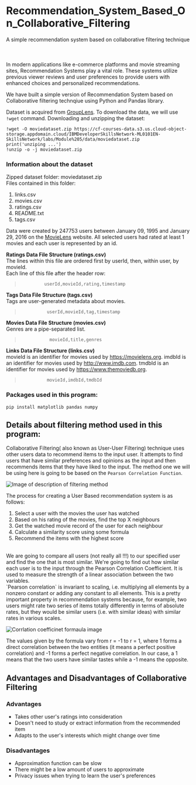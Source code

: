 # Recommendation_System_Based_On_Collaborative_Filtering
A simple recommendation system based on collaborative filtering technique
<br></br>
<br></br>
In modern applications like e-commerce platforms and movie streaming sites, Recommendation Systems play a vital role. These systems utilize previous viewer reviews and user preferences to provide users with enhanced choices and personalized recommendations.

We have built a simple version of Recommendation System based on Collaborative filtering technqiue using Python and Pandas library.

Dataset is acquired from [GroupLens](https://grouplens.org/datasets/movielens/?utm_medium=Exinfluencer&utm_source=Exinfluencer&utm_content=000026UJ&utm_term=10006555&utm_id=NA-SkillsNetwork-Channel-SkillsNetworkCoursesIBMDeveloperSkillsNetworkML0101ENSkillsNetwork1047-2022-01-01). 
To download the data, we will use `!wget` command.
Downloading and unzipping the dataset:
```
!wget -O moviedataset.zip https://cf-courses-data.s3.us.cloud-object-storage.appdomain.cloud/IBMDeveloperSkillsNetwork-ML0101EN-SkillsNetwork/labs/Module%205/data/moviedataset.zip
print('unziping ...')
!unzip -o -j moviedataset.zip 
```

### Information about the dataset
Zipped dataset folder:  moviedataset.zip    </br>
Files contained in this folder:
1. links.csv 
2. movies.csv
3. ratings.csv
4. README.txt
5. tags.csv

Data were created by 247753 users between January 09, 1995 and January 29, 2016 on the [MovieLens](http://movielens.org) website. All selected users had rated at least 1 movies and  each user is represented by an id.

**Ratings Data File Structure (ratings.csv)**   </br>
The lines within this file are ordered first by userId, then, within user, by movieId.   </br>
Each line of this file after the header row:    </br>
>              userId,movieId,rating,timestamp
              
**Tags Data File Structure (tags.csv)**   </br>
Tags are user-generated metadata about movies.    </br>
>               userId,movieId,tag,timestamp
                
**Movies Data File Structure (movies.csv)**   </br>
Genres are a pipe-separated list.   </br>
>                movieId,title,genres

**Links Data File Structure (links.csv)**     </br>
movieId is an identifier for movies used by <https://movielens.org>. imdbId is an identifier for movies used by <http://www.imdb.com>. tmdbId is an identifier for movies used by <https://www.themoviedb.org>.   </br>
>               movieId,imdbId,tmdbId
                
                

### Packages used in this program:
```
pip install matplotlib pandas numpy
```

## Details about filtering method used in this program:
Collaborative Filtering( also known as User-User Filtering) technique uses other users data to recommend items to the input user. It attempts to find users that have similar preferences and opinions as the input and then recommends items that they have liked to the input. The method one we will be using here is going to be based on the `Pearson Correlation Function`.

![Image of description of filtering method](https://cf-courses-data.s3.us.cloud-object-storage.appdomain.cloud/IBMDeveloperSkillsNetwork-ML0101EN-SkillsNetwork/labs/Module%205/images/User_Item.png)

The process for creating a User Based recommendation system is as follows:
1. Select a user with the movies the user has watched
2. Based on his rating of the movies, find the top X neighbours
3. Get the watched movie record of the user for each neighbour
4. Calculate a similarity score using some formula
5. Recommend the items with the highest score
</br>
We are going to compare all users (not really all !!!) to our specified user and find the one that is most similar.
We're going to find out how similar each user is to the input through the Pearson Correlation Coefficient. It is used to measure the strength of a linear association between the two variables. 
</br>
`Pearson correlation` is invariant to scaling, i.e. multiplying all elements by a nonzero constant or adding any constant to all elements. This is a pretty important property in recommendation systems because, for example, two users might rate two series of items totally differently in terms of absolute rates, but they would be similar users (i.e. with similar ideas) with similar rates in various scales. 

![Corrlation coefficinet formaula image](https://editor.analyticsvidhya.com/uploads/39170Formula.JPG)

The values given by the formula vary from r = -1 to r = 1, where 1 forms a direct correlation between the two entities (it means a perfect positive correlation) and -1 forms a perfect negative correlation. In our case, a 1 means that the two users have similar tastes while a -1 means the opposite.
</br>

## Advantages and Disadvantages of Collaborative Filtering
### Advantages
* Takes other user's ratings into consideration
* Doesn't need to study or extract information from the recommended item
* Adapts to the user's interests which might change over time
### Disadvantages
* Approximation function can be slow
* There might be a low amount of users to approximate
* Privacy issues when trying to learn the user's preferences
